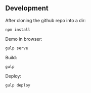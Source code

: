 ## Development

After cloning the github repo into a dir:

    npm install

Demo in browser:

    gulp serve

Build:

    gulp

Deploy:

    gulp deploy
